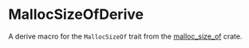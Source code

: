 # MallocSizeOfDerive

A derive macro for the `MallocSizeOf` trait from the [malloc_size_of](https://crates.io/crates/malloc_size_of) crate.